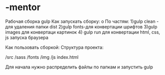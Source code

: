 # -mentor
Рабочая сборка gulp 
Как запускать сборку:
о По частям: 
1)gulp clean - для удаления папки dist 
2)gulp fonts-для конвертации шрифтов 
3)gulp images для конвертаци картинок
4) gulp run для конвертации html, css, js запуска браузера

Как пользовать сборкой:
Структура проекта:

/src
/sass
/fonts
/img
/js
index.html

Для начала нужно распределить файлы по папкам и запустить gulp
